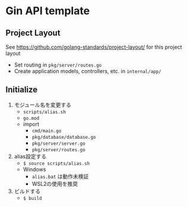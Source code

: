 # Gin API template

## Project Layout

See https://github.com/golang-standards/project-layout/ for this project layout

- Set routing in `pkg/server/routes.go`
- Create application models, controllers, etc. in `internal/app/`

## Initialize

1. モジュール名を変更する
    - `scripts/alias.sh`
    - `go.mod`
    - import
        - `cmd/main.go`
        - `pkg/database/database.go`
        - `pkg/server/server.go`
        - `pkg/server/routes.go`
2. alias設定する
    - `$ source scripts/alias.sh`
    - Windows
        - `alias.bat` は動作未検証
        - WSL2の使用を推奨
3. ビルドする
    - `$ build`
